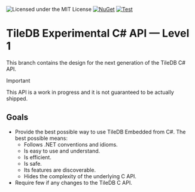 ![Licensed under the MIT License](https://img.shields.io/github/license/TileDB-Inc/TileDB-CSharp.svg)
[![NuGet](https://img.shields.io/nuget/v/TileDB.CSharp.svg)](https://nuget.org/packages/TileDB.CSharp)
[![Test](https://github.com/TileDB-Inc/TileDB-CSharp/actions/workflows/tiledb-csharp.yml/badge.svg?branch=main&event=push)](https://github.com/TileDB-Inc/TileDB-CSharp/actions/workflows/tiledb-csharp.yml)

# TileDB Experimental C# API — Level 1

This branch contains the design for the next generation of the TileDB C# API.

> [!IMPORTANT]
> This API is a work in progress and it is not guaranteed to be actually shipped.

## Goals

* Provide the best possible way to use TileDB Embedded from C#. The best possible means:
    * Follows .NET conventions and idioms.
    * Is easy to use and understand.
    * Is efficient.
    * Is safe.
    * Its features are discoverable.
    * Hides the complexity of the underlying C API.
* Require few if any changes to the TileDB C API.
